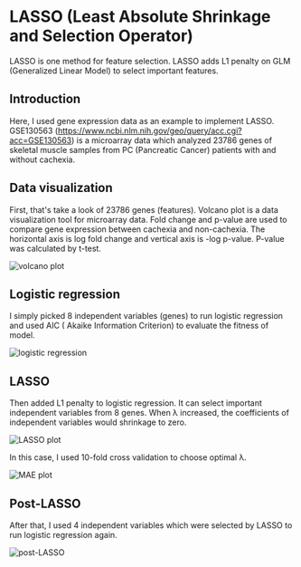 # LASSO (Least Absolute Shrinkage and Selection Operator)

LASSO is one method for feature selection. LASSO adds L1 penalty on GLM (Generalized Linear Model) to select important features. 

## Introduction

Here, I used gene expression data as an example to implement LASSO.
GSE130563 (https://www.ncbi.nlm.nih.gov/geo/query/acc.cgi?acc=GSE130563) is a microarray data which analyzed 23786 genes of skeletal muscle samples from PC (Pancreatic Cancer) patients with and without cachexia.

## Data visualization
First, that's take a look of 23786 genes (features).
Volcano plot is a data visualization tool for microarray data. Fold change and p-value are used to compare gene expression between cachexia and non-cachexia.
The horizontal axis is log fold change and vertical axis is -log p-value. P-value was calculated by t-test.

![volcano plot](https://user-images.githubusercontent.com/80352910/140676210-5211e0c7-bfb6-40ff-94f0-63abd70c72ed.png)

## Logistic regression

I simply picked 8 independent variables (genes) to run logistic regression and used AIC ( Akaike Information Criterion) to evaluate the fitness of model.

![logistic regression](https://user-images.githubusercontent.com/80352910/141036895-da7e82a9-1c0c-433b-b6f3-dee7162aee9a.PNG)

## LASSO

Then added L1 penalty to logistic regression. It can select important independent variables from 8 genes. When λ increased, the coefficients of independent variables would shrinkage to zero.

![LASSO plot](https://user-images.githubusercontent.com/80352910/140690682-c1e770c7-fccc-4428-864f-f443d1e5fe24.png)

In this case, I used 10-fold cross validation to choose optimal λ.

![MAE plot](https://user-images.githubusercontent.com/80352910/140690674-d9e2d699-6f41-40b2-8b83-d0491700fca1.png)

## Post-LASSO

After that, I used 4 independent variables which were selected by LASSO to run logistic regression again. 

![post-LASSO](https://user-images.githubusercontent.com/80352910/141037921-ff84e56c-6a0b-47c9-8e97-83e568f53cd2.PNG)

